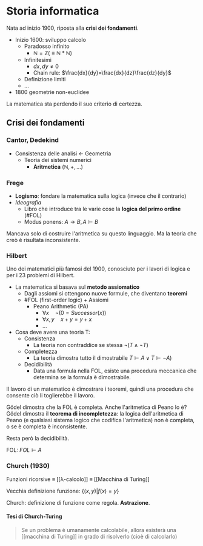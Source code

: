 # Storia informatica

Nata ad inizio 1900, riposta alla **crisi dei fondamenti**.

- Inizio 1600: sviluppo calcolo
    - Paradosso infinito
        - $\mathbb{N}=\mathbb{Z} (\equiv \mathbb{N}*\mathbb{N})$
    - Infinitesimi
        - $dx, dy \neq 0$
        - Chain rule: $\frac{dx}{dy}=\frac{dx}{dz}\frac{dz}{dy}$
    - Definizione limiti
    - …
- 1800 geometrie non-euclidee

La matematica sta perdendo il suo criterio di certezza.

## Crisi dei fondamenti

### Cantor, Dedekind

- Consistenza delle analisi <- Geometria
    - Teoria dei sistemi numerici
        - **Aritmetica** ($\mathbb{N},+,…$)

### Frege

- **Logismo**: fondare la matematica sulla logica (invece che il contrario)
- *Ideografia*
    - Libro che introduce tra le varie cose la **logica del primo ordine** (#FOL)
    - Modus ponens: $A \rightarrow B, A \vdash B$

Mancava solo di costruire l'aritmetica su questo linguaggio. Ma la teoria che creò è risultata inconsistente.

### Hilbert

Uno dei matematici più famosi del 1900, conosciuto per i lavori di logica e per i 23 problemi di Hilbert.

- La matematica si basava sul **metodo assiomatico**
    - Dagli assiomi si ottengono nuove formule, che diventano **teoremi**
    - #FOL (first-order logic) + Assiomi
        - Peano Arithmetic (PA)
            - $\forall{x} \quad \neg (0=Successor(x))$
            - $\forall x,y \quad x+y=y+x$
            - …
- Cosa deve avere una teoria T:
    - Consistenza
        - La teoria non contraddice se stessa $\neg(T \land \neg T)$
    - Completezza
        - La teoria dimostra tutto il dimostrabile $T \vdash A \lor T \vdash \neg A$)
    - Decidibilità
        - Data una formula nella FOL, esiste una procedura meccanica che determina se la formula è dimostrabile.

Il lavoro di un matematico è dimostrare i teoremi, quindi una procedura che consente ciò li toglierebbe il lavoro.

Gödel dimostra che la FOL è completa. Anche l'aritmetica di Peano lo è? Gödel dimostra il **teorema di incompletezza**: la logica dell'aritmetica di Peano (e qualsiasi sistema logico che codifica l'aritmetica) non è completa, o se è completa è inconsistente.

Resta però la decidibilità.

FOL: $FOL \vdash A$

### Church (1930)

Funzioni ricorsive $\equiv$ [[λ-calcolo]] $\equiv$ [[Macchina di Turing]]

Vecchia definizione funzione: $\{(x,y)|f(x)=y\}$

Church: definizione di funzione come regola. **Astrazione**.

#### Tesi di Church-Turing

> Se un problema è umanamente calcolabile, allora esisterà una [[macchina di Turing]] in grado di risolverlo (cioè di calcolarlo)
